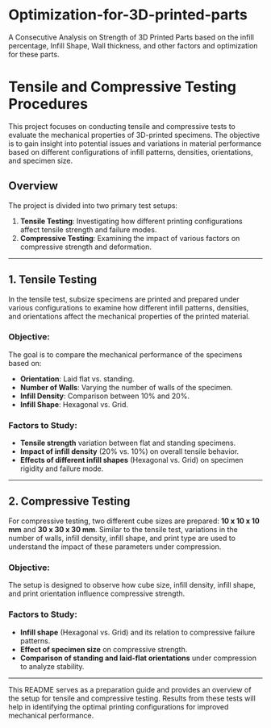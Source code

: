 # Optimization-for-3D-printed-parts
A Consecutive Analysis on Strength of 3D Printed Parts based on the infill percentage, Infill Shape, Wall thickness, and other factors and optimization for these parts. 
# Tensile and Compressive Testing Procedures

This project focuses on conducting tensile and compressive tests to evaluate the mechanical properties of 3D-printed specimens. The objective is to gain insight into potential issues and variations in material performance based on different configurations of infill patterns, densities, orientations, and specimen size.

## Overview

The project is divided into two primary test setups:

1. **Tensile Testing**: Investigating how different printing configurations affect tensile strength and failure modes.
2. **Compressive Testing**: Examining the impact of various factors on compressive strength and deformation.

---

## 1. Tensile Testing

In the tensile test, subsize specimens are printed and prepared under various configurations to examine how different infill patterns, densities, and orientations affect the mechanical properties of the printed material.

### Objective:
The goal is to compare the mechanical performance of the specimens based on:
- **Orientation**: Laid flat vs. standing.
- **Number of Walls**: Varying the number of walls of the specimen.
- **Infill Density**: Comparison between 10% and 20%.
- **Infill Shape**: Hexagonal vs. Grid.

### Factors to Study:
- **Tensile strength** variation between flat and standing specimens.
- **Impact of infill density** (20% vs. 10%) on overall tensile behavior.
- **Effects of different infill shapes** (Hexagonal vs. Grid) on specimen rigidity and failure mode.

---

## 2. Compressive Testing

For compressive testing, two different cube sizes are prepared: **10 x 10 x 10 mm** and **30 x 30 x 30 mm**. Similar to the tensile test, variations in the number of walls, infill density, infill shape, and print type are used to understand the impact of these parameters under compression.

### Objective:
The setup is designed to observe how cube size, infill density, infill shape, and print orientation influence compressive strength.

### Factors to Study:
- **Infill shape** (Hexagonal vs. Grid) and its relation to compressive failure patterns.
- **Effect of specimen size** on compressive strength.
- **Comparison of standing and laid-flat orientations** under compression to analyze stability.

---

This README serves as a preparation guide and provides an overview of the setup for tensile and compressive testing. Results from these tests will help in identifying the optimal printing configurations for improved mechanical performance.
